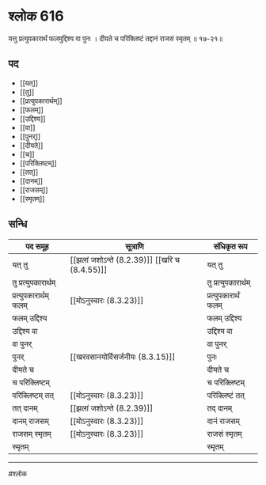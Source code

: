 # श्लोक 616

यत्तु प्रत्युपकारार्थं फलमुद्दिश्य वा पुनः ।
दीयते च परिक्लिष्टं तद्दानं राजसं स्मृतम् ॥ १७-२१॥


## पद 

- [[यत्]]
- [[तु]]
- [[प्रत्युपकारार्थम्]]
- [[फलम्]]
- [[उद्दिश्य]]
- [[वा]]
- [[पुनर्]]
- [[दीयते]]
- [[च]]
- [[परिक्लिष्टम्]]
- [[तत्]]
- [[दानम्]]
- [[राजसम्]]
- [[स्मृतम्]]

## सन्धि

| पद समूह | सूत्राणि | संधिकृत रूप |
| ----- | ----- | ----- |
| यत् तु |  [[झलां जशोऽन्ते (8.2.39)]] [[खरि च (8.4.55)]] | यत् तु |
| तु प्रत्युपकारार्थम् |  | तु प्रत्युपकारार्थम् |
| प्रत्युपकारार्थम् फलम् |  [[मोऽनुस्वारः (8.3.23)]] | प्रत्युपकारार्थं फलम् |
| फलम् उद्दिश्य |  | फलम् उद्दिश्य |
| उद्दिश्य वा |  | उद्दिश्य वा |
| वा पुनर् |  | वा पुनर् |
| पुनर् |  [[खरवसानयोर्विसर्जनीयः (8.3.15)]] | पुनः |
| दीयते च |  | दीयते च |
| च परिक्लिष्टम् |  | च परिक्लिष्टम् |
| परिक्लिष्टम् तत् |  [[मोऽनुस्वारः (8.3.23)]] | परिक्लिष्टं तत् |
| तत् दानम् |  [[झलां जशोऽन्ते (8.2.39)]] | तद् दानम् |
| दानम् राजसम् |  [[मोऽनुस्वारः (8.3.23)]] | दानं राजसम् |
| राजसम् स्मृतम् |  [[मोऽनुस्वारः (8.3.23)]] | राजसं स्मृतम् |
| स्मृतम् |  | स्मृतम् |


---

#श्लोक